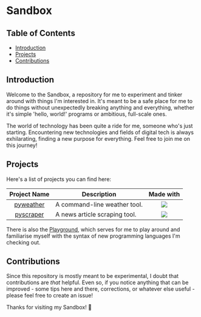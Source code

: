 # Sandbox

## Table of Contents

- [Introduction](#introduction)
- [Projects](#projects)
- [Contributions](#contributions)

## Introduction
Welcome to the Sandbox, a repository for me to experiment and tinker around with things I'm interested in. It's meant to be a safe place for me to do things without unexpectedly breaking anything and everything, whether it's simple 'hello, world!' programs or ambitious, full-scale ones.

The world of technology has been quite a ride for me, someone who's just starting. Encountering new technologies and fields of digital tech is always exhilarating, finding a new purpose for everything. Feel free to join me on this journey!

## Projects
Here's a list of projects you can find here:

| Project Name |          Description         | Made with |
|:------------:|------------------------------|:---------:|
| [pyweather](https://github.com/arashnrim/Sandbox/tree/main/pyweather)    | A command-line weather tool. | <img src="https://img.shields.io/badge/python%20-%2314354C.svg?&style=for-the-badge&logo=python&logoColor=white"/> |
| [pyscraper](https://github.com/arashnrim/Sandbox/tree/main/pyscraper)    | A news article scraping tool. | <img src="https://img.shields.io/badge/python%20-%2314354C.svg?&style=for-the-badge&logo=python&logoColor=white"/> |

There is also the [Playground](https://github.com/arashnrim/Sandbox/tree/main/playground), which serves for me to play around and familiarise myself with the syntax of new programming languages I'm checking out.

## Contributions
Since this repository is mostly meant to be experimental, I doubt that contributions are *that* helpful. Even so, if you notice anything that can be improved - some tips here and there, corrections, or whatever else useful - please feel free to create an issue!

Thanks for visiting my Sandbox! 👋